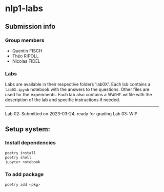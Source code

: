 # nlp1-labs

## Submission info

### Group members
- Quentin FISCH
- Théo RIPOLL
- Nicolas FIDEL

### Labs

Labs are available in their respective folders 'lab0X'. Each lab contains a `lab0X.ipynb` notebook with the answers to the questions. Other files are used for the experiments. Each lab also contains a `README.md` file with the description of the lab and specific instructions if needed.

----------------
Lab 02: Submitted on 2023-03-24, ready for grading
Lab 03: WIP

## Setup system:

### Install dependencies

```bash
poetry install
poetry shell
jupyter notebook
```

### To add package
```bash
poetry add <pkg>
```
